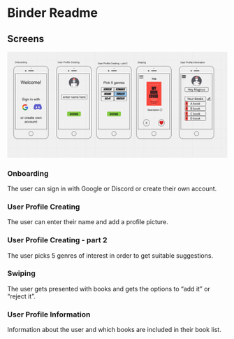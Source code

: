 # Binder Readme

## Screens

![alt text](screens.png)

### Onboarding
The user can sign in with Google or Discord or create their own account.

### User Profile Creating
The user can enter their name and add a profile picture.

### User Profile Creating - part 2
The user picks 5 genres of interest in order to get suitable suggestions.

### Swiping
The user gets presented with books and gets the options to “add it” or “reject it”.

### User Profile Information
Information about the user and which books are included in their book list.

